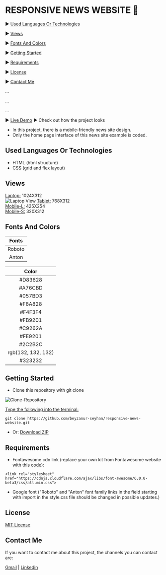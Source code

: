 # RESPONSIVE NEWS WEBSITE 📰

▶️ [Used Languages Or Technologies](#used-languages-or-technologies)

▶️ [Views](#views)

▶️ [Fonts And Colors](#fonts-and-colors)

▶️ [Getting Started](#getting-started)

▶️ [Requirements](#requirements)

▶️ [License](#license)

▶️ [Contact Me](#contact-me)

...

...

...



▶️ [Live Demo](https://beyzanur-seyhan.github.io/responsive-news-website/) ▶ Check out how the project looks

- In this project, there is a mobile-friendly news site design.
- Only the home page interface of this news site example is coded.

## Used Languages Or Technologies

- HTML (html structure)
- CSS (grid and flex layout)

## Views

[Laptop:](https://github.com/beyzanur-seyhan/responsive-news-website/issues/1) 1024X312<br>
![Laptop View](https://user-images.githubusercontent.com/80166639/156396672-49ee79ba-1fb3-430e-84e1-4e23b03207ae.png)
[Tablet:](https://github.com/beyzanur-seyhan/responsive-news-website/issues/2)  768X312<br>
[Mobile-L:](https://github.com/beyzanur-seyhan/responsive-news-website/issues/3) 425X254<br>
[Mobile-S:](https://github.com/beyzanur-seyhan/responsive-news-website/issues/4) 320X312

## Fonts And Colors

|Fonts|
|:-----:|
|Roboto|
|Anton|

|Color|
|:-----:|
|#D83628|
|#A76CBD|
|#057BD3|
|#F8A828|
|#F4F3F4|
|#FB9201|
|#C9262A|
|#FE9201|
|#2C2B2C|
|rgb(132, 132, 132)|
|#323232|

## Getting Started

- Clone this repository with git clone

![Clone-Repository](https://user-images.githubusercontent.com/80166639/156000904-810121f2-11a7-4066-b874-8defb1fda19c.jpg)

<u>Type the following into the terminal:</u>

```
git clone https://github.com/beyzanur-seyhan/responsive-news-website.git
```

- Or: <a href="https://github.com/beyzanur-seyhan/responsive-news-website/archive/refs/heads/main.zip" download="https://github.com/beyzanur-seyhan/responsive-news-website/archive/refs/heads/main.zip">Download ZIP</a>


## Requirements

- Fontawesome cdn link (replace your own kit from Fontawesome website with this code):

```
<link rel="stylesheet" href="https://cdnjs.cloudflare.com/ajax/libs/font-awesome/6.0.0-beta3/css/all.min.css">
```

- Google font ("Roboto" and "Anton" font family links in the field starting with import in the style.css file should be changed in possible updates.)

## License

[MIT License](https://github.com/beyzanur-seyhan/responsive-news-website/blob/main/LICENSE)

## Contact Me

If you want to contact me about this project, the channels you can contact are:

[Gmail](mailto:info@beyzanurseyhan.com) | [Linkedin](https://www.linkedin.com/in/beyzanurseyhan/)
